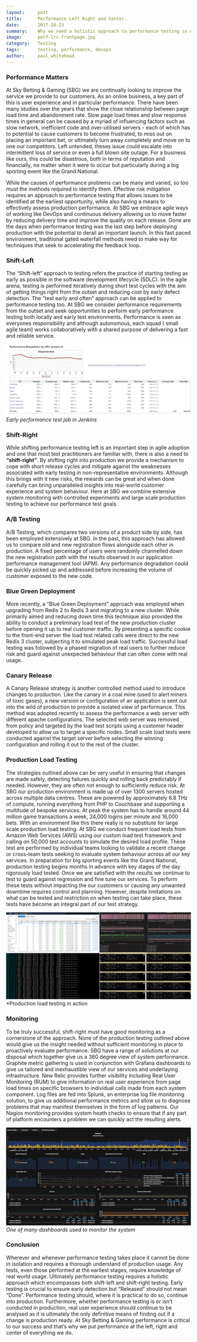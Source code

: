 ```yaml
---
layout:     post
title:      Performance Left Right and Center.
date:       2017-10-23
summary:    Why we need a holistic approach to performance testing in Agile development  - it's not all about Shifting Left.
image:      perf-lrc-frontpage.jpg
category:   Testing
tags:       testing, performance, devops
author:     paul_whitehead
---
```


### Performance Matters
At Sky Betting & Gaming (SBG) we are continually looking to improve the service we provide to our customers. As an online business, a key part of this is user experience and in particular performance. There have been many studies over the years that show the close relationship between page load time and abandonment rate. Slow page load times and slow response times in general can be caused by a myriad of influencing factors such as slow network, inefficient code and over-utilised servers - each of which has to potential to cause customers to become frustrated, to miss out on placing an important bet, or ultimately turn away completely and move on to one our competitors. Left untended, theses issue could escalate into intermittent loss of service or even a full blown site outage. For a business like ours, this could be disastrous, both in terms of reputation and financially, no matter when it were to occur but particularly during a big sporting event like the Grand National.

While the causes of performance problems can be many and varied, so too must the methods required to identify them. Effective risk mitigation requires an approach to performance testing that allows issues to be identified at the earliest opportunity, while also having a means to effectively assess production performance. At SBG we embrace agile ways of working like DevOps and continuous delivery allowing us to move faster by reducing delivery time and improve the quality on each release. Gone are the days when performance testing was the last step before deploying production with the potential to derail an important launch. In this fast paced environment, traditional gated waterfall methods need to make way for techniques that seek to accelerating the feedback loop.

### Shift-Left
The “Shift-left” approach to testing refers the practice of starting testing as early as possible in the software development lifecycle (SDLC). In the agile arena, testing is performed iteratively during short test cycles with the aim of getting things right from the outset and reducing cost by early defect detection. The “test early and often” approach can be applied to performance testing too. At SBG we consider performance requirements from the outset and seek opportunities to perform early performance testing both locally and early test environments. Performance is seen as everyones responsibility and although autonomous, each squad ( small agile team) works collaboratively with a shared purpose of delivering a fast and reliable service. 

![Early Perf Testing](/images/perf-lrc-jenkins.jpg)
*Early performance test job in Jenkins*

### Shift-Right
While shifting performance testing left is an important step in agile adoption and one that most test practitioners are familiar with, there is also a need to **“shift-right”**. By shifting right into production we provide a mechanism to cope with short release cycles and mitigate against the weaknesses associated with early testing in non-representative environments. Although this brings with it new risks, the rewards can be great and when done carefully can bring unparalleled insights into real-world customer experience and system behaviour. Here at SBG we combine extensive system monitoring with controlled experiments and large scale production testing to achieve our performance test goals. 

### A/B Testing
A/B Testing, which compares two versions of a product side by side, has been employed extensively at SBG. In the past, this approach has allowed us to compare old and new registration flows alongside each other in production. A fixed percentage of users were randomly channelled down the new registration path with the results observed in our application performance management tool (APM). Any performance degradation could be quickly picked up and addressed before increasing the volume of customer exposed to the new code. 

### Blue Green Deployment
More recently, a “Blue Green Deployment” approach was employed when upgrading from Redis 2 to Redis 3 and migrating to a new cluster. While primarily aimed and reducing down time this technique also provided the ability to conduct a preliminary load test of the new production cluster before opening it up to real customer traffic. By presenting a specific cookie to the front-end server the load test related calls were direct to the new Redis 3 cluster, subjecting it to simulated peak load traffic. Successful load testing was followed by a phased migration of real users to further reduce risk and guard against unexpected behaviour that can often come with real usage.

### Canary Release
A Canary Release strategy is another controlled method used to introduce changes to production. Like the canary in a coal mine (used to alert miners of toxic gases), a new version or configuration of an application is sent out into the wild of production to provide a isolated view of performance. This method was adopted recently to assess the performance a web server with different apache configurations. The selected web server was removed from policy and targeted by the load test scripts using a customer header developed to allow us to target a specific nodes. Small scale load tests were conducted against the target server before selecting the winning configuration and rolling it out to the rest of the cluster.

### Production Load Testing
The strategies outlined above can be very useful in ensuring that changes are made safely, detecting failures quickly and rolling back predictably if needed. However, they are often not enough to sufficiently reduce risk. At SBG our production environment is made up of over 1300 servers hosted across multiple data centres. These are powered by approximately 6.8 THz of compute, running everything from PHP to Couchbase and supporting a multitude of bespoke services. At peak the system has to handle around 44 million game transactions a week, 24,000 logins per minute and 16,000 bets. With an environment like this there really is no substitute for large scale production load testing. At SBG we conduct frequent load tests from Amazon Web Services (AWS) using our custom load test framework and calling on 50,000 test accounts to simulate the desired load profile. These test are performed by individual teams looking to validate a recent change or cross-team tests seeking to evaluate system behaviour across all our key services. In preparation for big sporting events like the Grand National, production testing begins months in advance with key stages of the day rigorously load tested. Once we are satisfied with the results we continue to test to guard against regression and fine tune our services. To perform these tests without impacting the our customers or causing any unwanted downtime requires control and planning. However, despite limitations on what can be tested and restriction on when testing can take place, these tests have become an integral part of our test strategy.

![Production Load Test](/images/perf-lrc-aws.jpg)
*Production load testing in action

### Monitoring
To be truly successful, shift-right must have good monitoring as a cornerstone of the approach. None of the production testing outlined above would give us the insight needed without sufficient monitoring in place to proactively evaluate performance. SBG have a range of solutions at our disposal which together give us a 360 degree view of system performance. Graphite metric gathering is used in conjunction with Grafana dashboards to give us tailored and inexhaustible view of our services and underlaying infrastructure. New Relic provides further visibility including Real User Monitoring (RUM) to give information on real user experience from page load times on specific browsers to individual calls made from each system component. Log files are fed into Splunk, an enterprise log file monitoring solution, to give us additional performance metrics and allow us to diagnose problems that may manifest themselves in the form of log patterns. Our Nagios monitoring provides system heath checks to ensure that if any part of platform encounters a problem we can quickly act the resulting alerts.

![Monitoring](/images/perf-lrc-grafana.jpg)
*One of many dashboards used to monitor the system*

### Conclusion 
Wherever and whenever performance testing takes place it cannot be done in isolation and requires a thorough understand of production usage. Any tests, even those performed at the earliest stages, require knowledge of real world usage. Ultimately performance testing requires a holistic approach which encompasses both shift-left and shift-right testing. Early testing is crucial to ensure early detection but “Released” should not mean “Done”. Performance testing should, where it is practical to do so, continue into production. Furthermore, whether performance testing is or isn’t conducted in production, real user experience should continue to be analysed as it is ultimately the only definitive means of finding out if a change is production ready. At Sky Betting & Gaming performance is critical to our success and that’s why we put performance at the left, right and center of everything we do.

